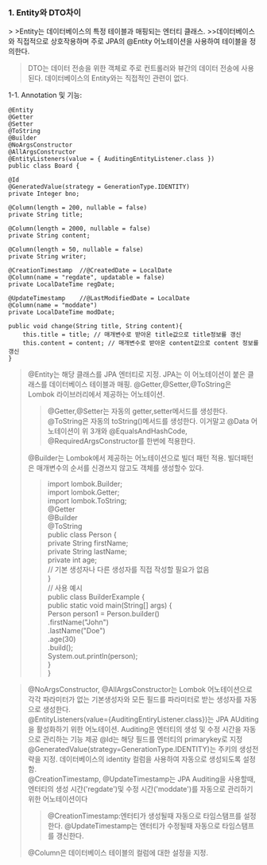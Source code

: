<h3>1. Entity와 DTO차이</h3>
> >Entity는 데이터베이스의 특정 테이블과 매핑되는 엔터티 클래스.
>>데이터베이스와 직접적으로 상호작용하며 주로 JPA의 @Entity 어노테이션을 사용하여 테이블을 정의한다.

>DTO는 데이터 전송을 위한 객체로 주로 컨트롤러와 뷰간의 데이터 전송에 사용된다. 데이터베이스의 Entity와는 직접적인 관련이 없다.

1-1. Annotation 및 기능:

    @Entity
    @Getter
    @Setter
    @ToString
    @Builder
    @NoArgsConstructor
    @AllArgsConstructor
    @EntityListeners(value = { AuditingEntityListener.class })
    public class Board {

    @Id
    @GeneratedValue(strategy = GenerationType.IDENTITY)
    private Integer bno;

    @Column(length = 200, nullable = false)
    private String title;

    @Column(length = 2000, nullable = false)
    private String content;

    @Column(length = 50, nullable = false)
    private String writer;

    @CreationTimestamp  //@CreatedDate = LocalDate
    @Column(name = "regdate", updatable = false)
    private LocalDateTime regDate;

    @UpdateTimestamp    //@LastModifiedDate = LocalDate
    @Column(name = "moddate")
    private LocalDateTime modDate;

    public void change(String title, String content){
        this.title = title; // 매개변수로 받아온 title값으로 title정보를 갱신
        this.content = content; // 매개변수로 받아온 content값으로 content 정보를 갱신
    }
>@Entity는 해당 클래스를 JPA 엔터티로 지정. JPA는 이 어노테이션이 붙은 클래스를 데이터베이스 테이블과 매핑.
> @Getter,@Setter,@ToString은 Lombok 라이브러리에서 제공하는 어노테이션.
>>@Getter,@Setter는 자동의 getter,setter메서드를 생성한다. 
>>@ToString은 자동의 toString()메서드를 생성한다.
>>이거말고 @Data 어노테이션이 위 3개와 @EqualsAndHashCode, @RequiredArgsConstructor를 한번에 적용한다. 
> 
>@Builder는 Lombok에서 제공하는 어노테이션으로 빌더 패턴 적용. 빌더패턴은 매개변수의 순서를 신경쓰지 않고도 객체를 생성할수 있다.
>>import lombok.Builder;<br>
import lombok.Getter;<br>
import lombok.ToString;<br>
@Getter<br>
@Builder<br>
@ToString<br>
public class Person {<br>
private String firstName;<br>
private String lastName;<br>
private int age;<br>
    // 기본 생성자나 다른 생성자를 직접 작성할 필요가 없음<br>
}<br>
// 사용 예시<br>
public class BuilderExample {<br>
public static void main(String[] args) {<br>
Person person1 = Person.builder()<br>
.firstName("John")<br>
.lastName("Doe")<br>
.age(30)<br>
.build();<br>
        System.out.println(person);<br>
    }<br>}

>@NoArgsConstructor, @AllArgsConstructor는 Lombok 어노테이션으로 각각 파라미터가 없는 기본생성자와 모든 필드를 파라미터로 받는 생성자를 자동으로 생성한다.<br>
>@EntityListeners(value={AuditingEntiryListener.class})는 JPA AUditing을 활성화하기 위한 어노테이션. Auditing은 엔터티의 생성 및 수정 시간을 자동으로 관리하는 기능 제공
> @Id는 해당 필드를 엔터티의 primarykey로 지정<br>
> @GeneratedValue(strategy=GenerationType.IDENTITY)는 주키의 생성전략을 지정. 데이터베이스의 identity 컬럼을 사용하여 자동으로 생성되도록 설정함.<br>
> @CreationTimestamp, @UpdateTimestamp는 JPA Auditing을 사용할때, 엔터티의 생성 시간('regdate')및 수정 시간('moddate')를 자동으로 관리하기 위한 어노테이션이다
>> @CreationTimestamp:엔터티가 생성될때 자동으로 타임스탬프를 설정한다.
>>@UpdateTimestamp는 엔터티가 수정될때 자동으로 타임스탬프를 갱신한다.
>
>@Column은 데이터베이스 테이블의 컬럼에 대한 설정을 지정.
> 
 